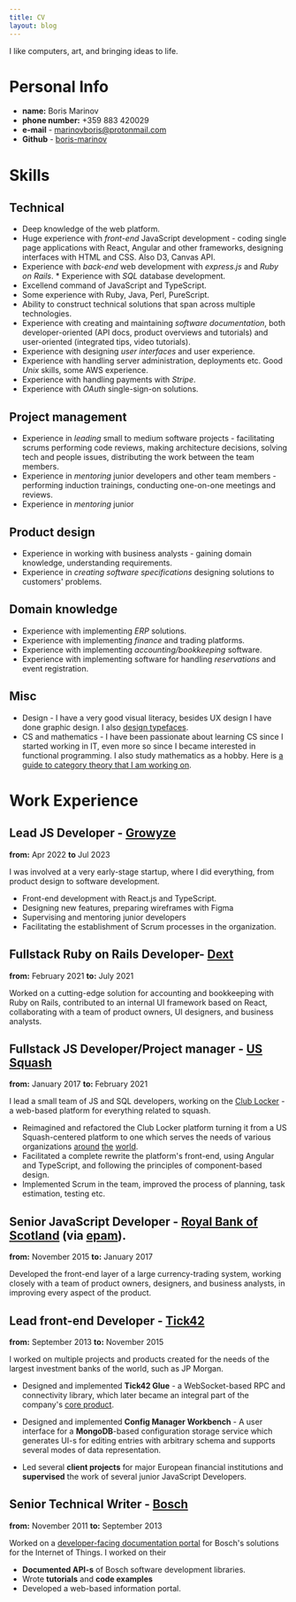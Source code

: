 ```yaml
---
title: CV
layout: blog
---
```


I like computers, art, and bringing ideas to life.

Personal Info
==

* **name:** Boris Marinov
* **phone number:**  +359 883 420029 
* **e-mail** - [marinovboris@protonmail.com](mailto:marinovboris@protonmail.com)
* **Github** - [boris-marinov](https://github.com/abuseofnotation)

Skills
===

Technical
---
* Deep knowledge of the web platform.
* Huge experience with *front-end* JavaScript development - coding single page applications with React, Angular and other frameworks, designing interfaces with HTML and CSS. Also D3, Canvas API. 
* Experience with *back-end* web development with *express.js* and *Ruby on Rails*. * Experience with *SQL* database development.
* Excellend command of JavaScript and TypeScript.
* Some experience with Ruby, Java, Perl, PureScript.
* Ability to construct technical solutions that span across multiple technologies.
* Experience with creating and maintaining *software documentation*, both developer-oriented (API docs, product overviews and tutorials) and user-oriented (integrated tips, video tutorials).
* Experience with designing *user interfaces* and user experience.
* Experience with handling server administration, deployments etc. Good *Unix* skills, some AWS experience.
* Experience with handling payments with *Stripe*. 
* Experience with *OAuth* single-sign-on solutions.


Project management
---

* Experience in *leading* small to medium software projects - facilitating scrums performing code reviews, making architecture decisions, solving tech and people issues, distributing the work between the team members.
* Experience in *mentoring* junior developers and other team members - performing induction trainings, conducting one-on-one meetings and reviews.
*  Experience in *mentoring* junior

Product design
---
* Experience in working with business analysts - gaining domain knowledge, understanding requirements.
* Experience in *creating software specifications* designing solutions to customers' problems.

Domain knowledge
---

* Experience with implementing *ERP* solutions.
* Experience with implementing *finance* and trading platforms.
* Experience with implementing *accounting/bookkeeping* software.
* Experience with implementing software for handling *reservations* and event registration.

Misc
----
 
* Design - I have a very good visual literacy, besides UX design I have done graphic design. I also [design typefaces](https://www.behance.net/evolutionfonts/).
* CS and mathematics - I have been passionate about learning CS since I started working in IT, even more so since I became interested in functional programming. I also study mathematics as a hobby. Here is [a guide to category theory that I am working on](https://boris-marinov.gitbooks.io/category-theory-illustrated/content/).


Work Experience
==

Lead JS Developer - [Growyze](https://www.growyze.com/)
--
**from:** Apr 2022
**to** Jul 2023

I was involved at a very early-stage startup, where I did everything, from product design to software development.

- Front-end development with React.js and TypeScript.
- Designing new features, preparing wireframes with Figma
- Supervising and mentoring junior developers
- Facilitating the establishment of Scrum processes in the organization. 

Fullstack Ruby on Rails Developer- [Dext](https://dext.com/)
--
**from:** February 2021
**to:**  July 2021

Worked on a cutting-edge solution for accounting and bookkeeping with Ruby on Rails, contributed to an internal UI framework based on React, collaborating with a team of product owners, UI designers, and business analysts.

Fullstack JS Developer/Project manager - [US Squash](https://www.ussquash.org/)
--
**from:** January 2017
**to:** February 2021

I lead a small team of JS and SQL developers, working on the [Club Locker](https://about.clublocker.com/) - a web-based platform for everything related to squash. 

* Reimagined and refactored the Club Locker platform turning it from a US Squash-centered platform to one which serves the needs of various organizations [around](https://clublocker.com/ngbs/10000) [the](https://clublocker.com/ngbs/9999) [world](https://clublocker.com/ngbs/10142).
* Facilitated a complete rewrite the platform's front-end, using Angular and TypeScript, and following the principles of component-based design.
* Implemented Scrum in the team, improved the process of planning, task estimation, testing etc.

Senior JavaScript Developer - [Royal Bank of Scotland](http://personal.rbs.co.uk/) (via [epam](https://www.epam.com/)).
--
**from:** November 2015
**to:** January 2017

Developed the front-end layer of a large currency-trading system, working closely with a team of product owners, designers, and business analysts, in improving every aspect of the product. 

Lead front-end Developer - [Tick42](http://tick42.com/)
--
**from:** September 2013 
**to:** November 2015

I worked on multiple projects and products created for the needs of the largest investment banks of the world, such as JP Morgan.

* Designed and implemented **Tick42 Glue** - a WebSocket-based RPC and connectivity library, which later became an integral part of the company's [core product](https://glue42.com/).

* Designed and implemented **Config Manager Workbench** - A user interface for a **MongoDB**-based configuration storage service which generates UI-s for editing entries with arbitrary schema and supports several modes of data representation. 
* Led several **client projects** for major European financial institutions and **supervised** the work of several junior JavaScript Developers.

Senior Technical Writer - [Bosch](https://www.bosch-si.com/iot-platform/iot-platform/gateway/software.html)
--

**from:** November 2011 
**to:** September 2013 

Worked on a [developer-facing documentation portal](http://documentation.bosch-si.com/iot/SDK/v8.2/SDK_mBS/getting_started/stepbystep.html) for Bosch's solutions for the Internet of Things. I worked on their 

* **Documented API-s** of Bosch software development libraries.
* Wrote **tutorials**  and **code examples** 
* Developed a web-based information portal.
